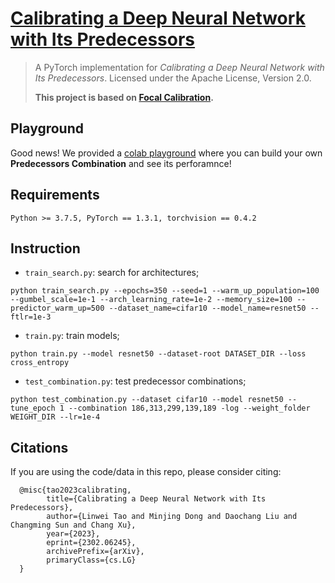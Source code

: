 # [Calibrating a Deep Neural Network with Its Predecessors](https://arxiv.org/abs/2302.06245)


> A PyTorch implementation for _Calibrating a Deep Neural Network with Its Predecessors_. Licensed under the Apache License, Version 2.0.
> 
> **This project is based on [Focal Calibration](https://github.com/torrvision/focal_calibration).**
> 

## Playground
Good news! We provided a [colab playground](https://colab.research.google.com/drive/1TjwzG962eyOF51zzqlWLwv3Wq-lgMHZM?usp=sharing) where you can build your own **Predecessors Combination** and see its perforamnce!

## Requirements
```
Python >= 3.7.5, PyTorch == 1.3.1, torchvision == 0.4.2
```

## Instruction

* `train_search.py`: search for architectures;
```
python train_search.py --epochs=350 --seed=1 --warm_up_population=100 --gumbel_scale=1e-1 --arch_learning_rate=1e-2 --memory_size=100 --predictor_warm_up=500 --dataset_name=cifar10 --model_name=resnet50 --ftlr=1e-3
```
* `train.py`: train models;
```
python train.py --model resnet50 --dataset-root DATASET_DIR --loss cross_entropy
```
* `test_combination.py`: test predecessor combinations;
```
python test_combination.py --dataset cifar10 --model resnet50 --tune_epoch 1 --combination 186,313,299,139,189 -log --weight_folder WEIGHT_DIR --lr=1e-4
```


## Citations

If you are using the code/data in this repo, please consider citing:

      @misc{tao2023calibrating,
            title={Calibrating a Deep Neural Network with Its Predecessors}, 
            author={Linwei Tao and Minjing Dong and Daochang Liu and Changming Sun and Chang Xu},
            year={2023},
            eprint={2302.06245},
            archivePrefix={arXiv},
            primaryClass={cs.LG}
      }
